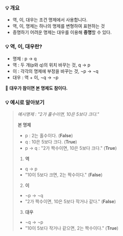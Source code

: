 ### 💡 개요
- 역, 이, 대우는 조건 명제에서 사용합니다. 
- 역, 이, 명제는 하나의 명제를 변형하여 표현하는 것 
- 증명하기 어려운 명제는 대우를 이용해 **증명**할 수 있다.

### 💡 역, 이, 대우란?
- 명제 : p → q
- 역 : 두 개(p와 q)의 위치 바꾸는 것, q → p
- 이 : 각각의 명제에 부정을 바꾸는 것, ¬p → ¬q
- 대우 : 역 + 이, ¬q → ¬p

🌟 **대우가 참이면 본 명제도 참이다.**


### 💡 예시로 알아보기

> _예시명제 : "2가 홀수이면, 10은 5보다 크다."_
>
> **본 명제**
> - p : 2는 홀수이다. (**False**)
> - q : 10은 5보다 크다. (**True**)
> - p → q : "2가 짝수이면, 10은 5보다 크다." (**True**)
> 
> 
> 1. **역**
> - q → p 
> - "10이 5보다 크면, 2는 짝수이다." (**False**)
> 
> 2. **이**
> - ¬p → ¬q 
> - "2가 짝수이면, 10은 5보다 작거나 같다." (**False**)
> 
> 3. **대우**
> - ¬q → ¬p
> - "10이 5보다 작거나 같으면, 2는 짝수이다." (**True**)
